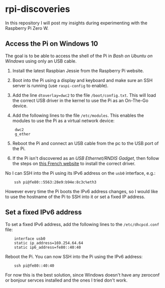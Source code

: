 # rpi-discoveries

In this repository I will post my insights during experimenting with the Raspberry Pi Zero W.

## Access the Pi on Windows 10

The goal is to be able to access the shell of the Pi in *Bash on Ubuntu on Windows* using only an USB cable.

1. Install the latest Raspbian Jessie from the Raspberry Pi website.
2. Boot into the Pi using a display and keyboard and make sure an SSH server is running (use `raspi-config` to enable).
3. Add the line `dtoverlay=dwc2` to the file `/boot/config.txt`. This will load the correct USB driver in the kernel to use the Pi as an On-The-Go device.
4. Add the following lines to the file `/etc/modules`. This enables the modules to use the Pi as a virtual network device:

        dwc2
        g_ether
        
5. Reboot the Pi and connect an USB cable from the pc to the USB port of the Pi.
6. If the Pi isn't discovered as an *USB Ethernet/RNDIS Gadget*, then follow the steps on [this French website](http://domotique.caron.ws/cartes-microcontroleurs/raspberrypi/pi-zero-otg-ethernet/) to install the correct driver.

No I can SSH into the Pi using its IPv6 address on the `usb0` interface, e.g.:

        ssh pi@fe80::5563:28e9:b94e:8c3c%eth3
        
However every time the Pi boots the IPv6 address changes, so I would like to use the hostname of the Pi to SSH into it or set a fixed IP address.

## Set a fixed IPv6 address

To set a fixed IPv6 address, add the following lines to the `/etc/dhcpcd.conf` file:

        interface usb0
        static ip_address=169.254.64.64
        static ip6_address=fe80::40:40
        
Reboot the Pi. You can now SSH into the Pi using the IPv6 address:

        ssh pi@fe80::40:40

For now this is the best solution, since Windows doesn't have any zeroconf or bonjour servces installed and the ones I tried don't work.
